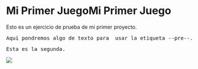 
# Mi Primer JuegoMi Primer Juego
Esto es un ejercicio de prueba de mi primer proyecto.


<pre>Aquí pondremos algo de texto para  usar la etiqueta --pre--.</pre>
<pre>Esta es la segunda.</pre>

![]([https://lh3.googleusercontent.com/fife/AK0iWDwZ5cHE8nzd4Wjg-HCoPCEp6cAajsOWvLyD9JH8bdv_IQ9bAdaath4rLaE0RxLdK4brSODrZQmbigz7sbBF3VmM43SBMygO8xgidUslysBEnLfUH6r4gBNCHfAYM7BOr0oPnX6ZywFXgjpTICLbpmfpuw3yFEPlnuLkucfGjz3v3KKRExRHI1bsosL49PKD0thqWDFGTVCLO5ffYmXNoKADIqvpo3sFeIN8qOSzNw3Pi6Ugf734bV86rrcL3Es0VeESNRlUoi97CEEAsDwXyaXcnTI26W-Zzoh3proB9j9PmIiuDhnBOEBTaBgIlRh0Bu7IaoRVv-mPhyf82nR2T22ICd8GMjaSWIvA236YZTP7BRjbQ3UZ8-hbCZogKR2EqiyVJX8V5E-QQ_GLOEYrQ_xfdd-lbON0lPB6rQsSYXEo2bmun8TaNoE9rkkpTluSIvJVgldOdKzKbGqFcl4iFymBKJ2Ccjt_dGzNQcgT1RlmPxmlCPkJlB1cIgLm2kuDvMmo9mFijw3G0Eep1U4B0UL-GCj5mfkyK7nochLr75FpTIZsh2VaiyRTYAr6Y3P3CTKFi4UJ48rlvnFuOmE8Cw8f9v-UAA84K0i-7bO-98iivOdjSzpyT4qHExBV288O7wOCkY5MKmsMoqNr5wgwRNBs0NB6UKBrTE_NIp8LgRkENDi9QZxHP4AsfAW5cySF6nvOhIg09hccrtcThCtBXjxGssZyVQ-viKV4AByjTI-SCOINJBob10LLqCErhdG_HjvbcZJcI7C_hbr4nYyNKhNNSw8A-CxLcP9jPYnUjyUm7hqJt3TNn66p1Cln38je31VIRH-r1YoKeh-5EpbTVVgtd9hQBwOjRbnvQ8lHt_5WK1nbhBpHkZx4Zmr4sR8sa0wPnoYXZe_S4PmEA3WPJMJITNj38cCNzhqVL1exs-uuQtcTPgUPgloGxG7Obm4Hm1YVTiP8ge9ziFwnwCf3cmo5H46a5bftjCQ6tdQb1VIvDgMRrCd3XI5miZ3EwVzaOZFqECMuaNn0RgpgBfRxHTpMWsktdX1_PoD1qGX8ntXcl_i7Lgb0pNt66TUEYAOPd-RhxbK3M6TIUC01LXlDZ8284fvuIQ8XlOBZ3BaNy0FFwJ3EOlzg47RRqouYAMcsDL4yXHYsZhvLMUCXUtto0CbCoah5P8l_jgHSsZ4tq3Wg17LPFnvUylF-Avk6FID9LAS7XJhJH6HOZKSlzbTszVu2KUcoBMFKpEMloRToe9l0nTBzhza4iFksWskokz2oWPKGK6wo7VeRUyQmA3HpujRAfB8BdRiaxd67KdRIyBfM5NSRUzr3ou43yDShgV01TwAKz1m9W9qk_lXL_Ei4BaHOC409nk5eSZmHZUPn289MO3Dq876PFMfW__mqr7pwa_O64WOUBKpr4AkGvhHZZN9YuuiWP8W9QVyFA2whH6v2lQTMBUM6QhwtmFfIWLIIJeUqcn5dpcZK9xgd_hcEZt4BWj8C6XGfQpgAFoJvf55RSgiXRVJw95uxv_vQudrCeURF5bWJGkimQZvkv6lB3UGwLzoVMS2gs4Ozkefqjs1GWBGbuC8Pxgq82PUBGo3Dp-q9H1g-JtyKlbWVAJd9jrXwngINJ7ZvDkuPYoAf4GS4Rf0h5vqjI503eyZdym3x6Ta59tT_ibuJS_8sbPBnBGwCAxm4uHjuSG5J7BlriEmln9Vd-2cH8gmWXeoIjWviOhH-Rj83KLxy1MpMaJUlfw=w1920-h931](https://scontent-mad1-1.xx.fbcdn.net/v/t39.30808-6/301797210_590379689447150_2630185236329109412_n.png?_nc_cat=105&ccb=1-7&_nc_sid=efb6e6&_nc_ohc=PvSJCNdzY4kAX8jxMw3&_nc_ht=scontent-mad1-1.xx&oh=00_AfDLvnKujGjp3XPxR5JyqAL9oZ0-6Vq1Bhk6tyOU62C-Jw&oe=65772BC7)https://scontent-mad1-1.xx.fbcdn.net/v/t39.30808-6/301797210_590379689447150_2630185236329109412_n.png?_nc_cat=105&ccb=1-7&_nc_sid=efb6e6&_nc_ohc=PvSJCNdzY4kAX8jxMw3&_nc_ht=scontent-mad1-1.xx&oh=00_AfDLvnKujGjp3XPxR5JyqAL9oZ0-6Vq1Bhk6tyOU62C-Jw&oe=65772BC7)
